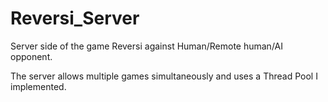# Reversi_Server
Server side of the game Reversi against Human/Remote human/AI opponent. 

The server allows multiple games simultaneously and uses a Thread Pool I implemented. 
